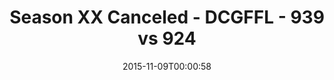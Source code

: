 ---
title: Season XX Canceled - DCGFFL - 939 vs 924
teams_score:
- team: 939
  score:
- team: 924
  score:
mvp: ''
game-ball: ''
season: 11
week:
date: '2015-11-09T00:00:58'
pageid: season-11-playoffs-november-8-2015-939-vs-924
---